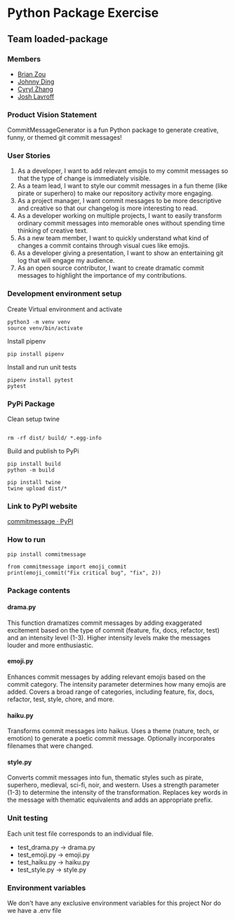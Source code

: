 # Python Package Exercise

## Team loaded-package

### Members
* [Brian Zou](https://github.com/brianzou03)
* [Johnny Ding](https://github.com/yd2960)
* [Cyryl Zhang](https://github.com/nstraightbeam)
* [Josh Lavroff](https://github.com/joshlavroff)

### Product Vision Statement

CommitMessageGenerator is a fun Python package to generate creative, funny, or themed git commit messages!

### User Stories
1. As a developer, I want to add relevant emojis to my commit messages so that the type of change is immediately visible.
2. As a team lead, I want to style our commit messages in a fun theme (like pirate or superhero) to make our repository activity more engaging.
3. As a project manager, I want commit messages to be more descriptive and creative so that our changelog is more interesting to read.
4. As a developer working on multiple projects, I want to easily transform ordinary commit messages into memorable ones without spending time thinking of creative text.
5. As a new team member, I want to quickly understand what kind of changes a commit contains through visual cues like emojis.
6. As a developer giving a presentation, I want to show an entertaining git log that will engage my audience.
7. As an open source contributor, I want to create dramatic commit messages to highlight the importance of my contributions.

### Development environment setup

Create Virtual environment and activate
```
python3 -m venv venv
source venv/bin/activate
```

Install pipenv
```
pip install pipenv
```

Install and run unit tests
```
pipenv install pytest
pytest
```

### PyPi Package

Clean setup twine

```

rm -rf dist/ build/ *.egg-info
```

Build and publish to PyPi
```
pip install build
python -m build

pip install twine
twine upload dist/*
```

### Link to PyPI website
[commitmessage · PyPI](https://pypi.org/project/commitmessage/0.2.0/)

### How to run
```
pip install commitmessage

from commitmessage import emoji_commit
print(emoji_commit("Fix critical bug", "fix", 2))
```

### Package contents


#### drama.py
This function dramatizes commit messages by adding exaggerated excitement based on the type of commit (feature, fix, docs, refactor, test) and an intensity level (1-3).
Higher intensity levels make the messages louder and more enthusiastic.


#### emoji.py
Enhances commit messages by adding relevant emojis based on the commit category.
The intensity parameter determines how many emojis are added.
Covers a broad range of categories, including feature, fix, docs, refactor, test, style, chore, and more.


#### haiku.py
Transforms commit messages into haikus.
Uses a theme (nature, tech, or emotion) to generate a poetic commit message.
Optionally incorporates filenames that were changed.


#### style.py
Converts commit messages into fun, thematic styles such as pirate, superhero, medieval, sci-fi, noir, and western.
Uses a strength parameter (1-3) to determine the intensity of the transformation.
Replaces key words in the message with thematic equivalents and adds an appropriate prefix.


### Unit testing
Each unit test file corresponds to an individual file.
* test_drama.py -> drama.py
* test_emoji.py -> emoji.py
* test_haiku.py -> haiku.py
* test_style.py -> style.py


### Environment variables
We don't have any exclusive environment variables for this project
Nor do we have a .env file
